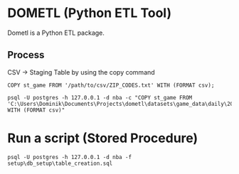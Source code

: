 # DOMETL (Python ETL Tool)
Dometl is a Python ETL package.

## Process

CSV -> Staging Table
by using the copy command

```
COPY st_game FROM '/path/to/csv/ZIP_CODES.txt' WITH (FORMAT csv);

psql -U postgres -h 127.0.0.1 -d nba -c "COPY st_game FROM 'C:\Users\Dominik\Documents\Projects\dometl\datasets\game_data\daily\20221105_g.csv' WITH (FORMAT csv)"
```

# Run a script (Stored Procedure) 
```
psql -U postgres -h 127.0.0.1 -d nba -f setup\db_setup\table_creation.sql
```
